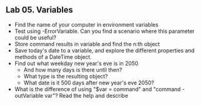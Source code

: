 ## Lab 05. Variables

- Find the name of your computer in environment variables
- Test using -ErrorVariable. Can you find a scenario where this parameter could be useful?
- Store command results in variable and find the n:th object
- Save today's date to a variable, and explore the different properties and methods of a DateTime object.
- Find out what weekday new year's eve is in 2050
    - And how many days is there until then?
    - What type is the resulting object?
    - What date is it 500 days after new year's eve 2050?
- What is the difference of using "$var = command" and "command -outVariable var"? Read the help and describe